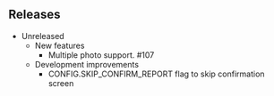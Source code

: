 ## Releases

* Unreleased
    - New features
        - Multiple photo support. #107
    - Development improvements
        - CONFIG.SKIP_CONFIRM_REPORT flag to skip confirmation screen
